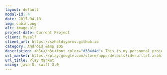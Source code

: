 ```yaml
---
layout: default
modal-id: 4
date: 2017-04-10
img: cabin.png
alt: image-alt
project-date: Current Project
client: Myself
client_url: https://szholdiyarov.github.io
category: Android &amp IOS
description: <h3></h3><font color="#334d4d"> This is my personnal project which is currently under development. I am planning to implement the Peeber for two platforms IOS and Android. The design which you see in the screenshots is not final yet. <br/>
url_market: https://play.google.com/store/apps/details?id=ru.ltst.arahis
url_title: Play Market
using: java 8, swift 3.0
---
```

